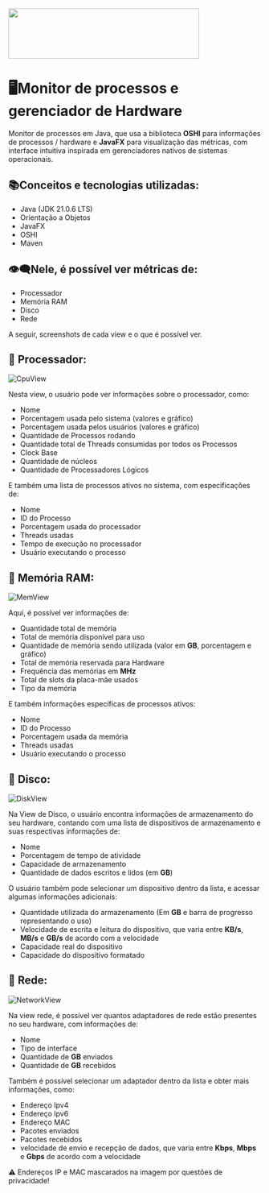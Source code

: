 <img src="https://github.com/user-attachments/assets/e5d216a8-f538-4373-a065-4449fb530631" width=380px height=100px>

# 🖥Monitor de processos e gerenciador de Hardware

Monitor de processos em Java, que usa a biblioteca **OSHI** para informações de 
processos / hardware e **JavaFX** para visualização das métricas, com interface intuitiva 
inspirada em gerenciadores nativos de sistemas operacionais.

## 📚Conceitos e tecnologias utilizadas: 

- Java (JDK 21.0.6 LTS)
- Orientação a Objetos
- JavaFX
- OSHI
- Maven

## 👁‍🗨Nele, é possível ver métricas de:

- Processador
- Memória RAM
- Disco
- Rede

A seguir, screenshots de cada view e o que é possível ver.

## 🧮 Processador: 
![CpuView](https://github.com/user-attachments/assets/53e05398-7725-491f-b3f9-639326787567)

Nesta view, o usuário pode ver informações sobre o processador, como: 

- Nome
- Porcentagem usada pelo sistema (valores e gráfico)
- Porcentagem usada pelos usuários (valores e gráfico)
- Quantidade de Processos rodando
- Quantidade total de Threads consumidas por todos os Processos
- Clock Base
- Quantidade de núcleos
- Quantidade de Processadores Lógicos

E também uma lista de processos ativos no sistema, com especificações de: 

- Nome
- ID do Processo
- Porcentagem usada do processador
- Threads usadas
- Tempo de execução no processador
- Usuário executando o processo

## 💾 Memória RAM:
![MemView](https://github.com/user-attachments/assets/72c6b9d9-1ac8-4736-a7f8-2ac17e0e483b)

Aqui, é possível ver informações de:

- Quantidade total de memória
- Total de memória disponível para uso 
- Quantidade de memória sendo utilizada (valor em **GB**, porcentagem e gráfico)
- Total de memória reservada para Hardware
- Frequência das memórias em **MHz**
- Total de slots da placa-mãe usados
- Tipo da memória

E também informações específicas de processos ativos:

- Nome
- ID do Processo
- Porcentagem usada da memória
- Threads usadas
- Usuário executando o processo

## 📁 Disco: 
![DiskView](https://github.com/user-attachments/assets/e6559dbb-b5bb-45ee-b27b-be86eb28737e)

Na View de Disco, o usuário encontra informações de armazenamento do seu hardware, contando com uma lista de dispositivos de armazenamento e suas respectivas informações de: 

- Nome 
- Porcentagem de tempo de atividade
- Capacidade de armazenamento
- Quantidade de dados escritos e lidos (em **GB**)

O usuário também pode selecionar um dispositivo dentro da lista, e acessar algumas informações adicionais: 

- Quantidade utilizada do armazenamento (Em **GB** e barra de progresso representando o uso)
- Velocidade de escrita e leitura do dispositivo, que varia entre **KB/s**, **MB/s** e **GB/s** de acordo com a velocidade
- Capacidade real do dispositivo
- Capacidade do dispositivo formatado

## 📡 Rede:
![NetworkView](https://github.com/user-attachments/assets/7f3ec197-15b5-4ebf-996b-0e2218b9f746)

Na view rede, é possível ver quantos adaptadores de rede estão presentes no seu hardware, com informações de: 

- Nome
- Tipo de interface
- Quantidade de **GB** enviados
- Quantidade de **GB** recebidos

Também é possível selecionar um adaptador dentro da lista e obter mais informações, como: 

- Endereço Ipv4
- Endereço Ipv6 
- Endereço MAC 
- Pacotes enviados
- Pacotes recebidos
- velocidade de envio e recepção de dados, que varia entre **Kbps**, **Mbps** e **Gbps** de acordo com a velocidade

⚠ Endereços IP e MAC mascarados na imagem por questões de privacidade!
